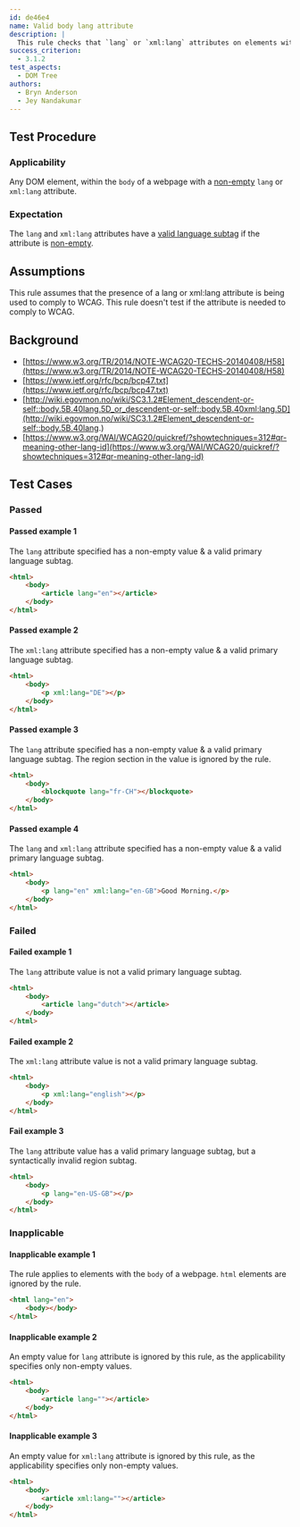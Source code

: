 ```yaml
---
id: de46e4
name: Valid body lang attribute
description: |
  This rule checks that `lang` or `xml:lang` attributes on elements within the `body` of a web page have a valid language subtag.
success_criterion:
  - 3.1.2
test_aspects:
  - DOM Tree
authors:
  - Bryn Anderson
  - Jey Nandakumar
---
```


## Test Procedure

### Applicability

Any DOM element, within the `body` of a webpage with a [non-empty](#non-empty) `lang` or `xml:lang` attribute.

### Expectation

The `lang` and `xml:lang` attributes have a [valid language subtag](#valid-language-subtag) if the attribute is [non-empty](#non-empty).

## Assumptions

This rule assumes that the presence of a lang or xml:lang attribute is being used to comply to WCAG. This rule doesn't test if the attribute is needed to comply to WCAG.

## Background

- [https://www.w3.org/TR/2014/NOTE-WCAG20-TECHS-20140408/H58](https://www.w3.org/TR/2014/NOTE-WCAG20-TECHS-20140408/H58)
- [https://www.ietf.org/rfc/bcp/bcp47.txt](https://www.ietf.org/rfc/bcp/bcp47.txt)
- [http://wiki.egovmon.no/wiki/SC3.1.2#Element_descendent-or-self::body.5B.40lang.5D_or_descendent-or-self::body.5B.40xml:lang.5D](http://wiki.egovmon.no/wiki/SC3.1.2#Element_descendent-or-self::body.5B.40lang.)
- [https://www.w3.org/WAI/WCAG20/quickref/?showtechniques=312#qr-meaning-other-lang-id](https://www.w3.org/WAI/WCAG20/quickref/?showtechniques=312#qr-meaning-other-lang-id)

## Test Cases

### Passed

#### Passed example 1

The `lang` attribute specified has a non-empty value & a valid primary language subtag.

```html
<html>
	<body>
		<article lang="en"></article>
	</body>
</html>
```

#### Passed example 2

The `xml:lang` attribute specified has a non-empty value & a valid primary language subtag.

```html
<html>
	<body>
		<p xml:lang="DE"></p>
	</body>
</html>
```

#### Passed example 3

The `lang` attribute specified has a non-empty value & a valid primary language subtag. The region section in the value is ignored by the rule.

```html
<html>
	<body>
		<blockquote lang="fr-CH"></blockquote>
	</body>
</html>
```

#### Passed example 4

The `lang` and `xml:lang` attribute specified has a non-empty value & a valid primary language subtag.

```html
<html>
	<body>
		<p lang="en" xml:lang="en-GB">Good Morning.</p>
	</body>
</html>
```

### Failed

#### Failed example 1

The `lang` attribute value is not a valid primary language subtag.

```html
<html>
	<body>
		<article lang="dutch"></article>
	</body>
</html>
```

#### Failed example 2

The `xml:lang` attribute value is not a valid primary language subtag.

```html
<html>
	<body>
		<p xml:lang="english"></p>
	</body>
</html>
```

#### Fail example 3

The `lang` attribute value has a valid primary language subtag, but a syntactically invalid region subtag.

```html
<html>
	<body>
		<p lang="en-US-GB"></p>
	</body>
</html>
```

### Inapplicable

#### Inapplicable example 1

The rule applies to elements with the `body` of a webpage. `html` elements are ignored by the rule.

```html
<html lang="en">
	<body></body>
</html>
```

#### Inapplicable example 2

An empty value for `lang` attribute is ignored by this rule, as the applicability specifies only non-empty values.

```html
<html>
	<body>
		<article lang=""></article>
	</body>
</html>
```

#### Inapplicable example 3

An empty value for `xml:lang` attribute is ignored by this rule, as the applicability specifies only non-empty values.

```html
<html>
	<body>
		<article xml:lang=""></article>
	</body>
</html>
```
